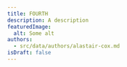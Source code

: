```yaml
---
title: FOURTH
description: A description
featuredImage:
  alt: Some alt
authors:
  - src/data/authors/alastair-cox.md
isDraft: false
---
```

